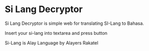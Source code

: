 # Si Lang Decryptor


Si Lang Decryptor is simple web for translating SI-Lang to Bahasa.

Insert your si-lang into textarea and press button

Si-Lang is Alay Language by Alayers Rakatel
